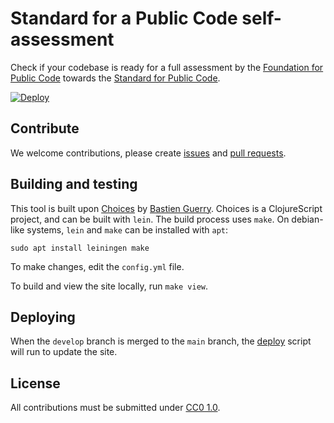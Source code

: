 # Standard for a Public Code self-assessment

<!-- SPDX-License-Identifier: CC0-1.0 -->

Check if your codebase is ready for a full assessment by the [Foundation for Public Code](https://publiccode.net) towards the [Standard for Public Code](https://standard.publiccode.net/).

[![Deploy](https://github.com/publiccodenet/assessment-eligibility/actions/workflows/deploy.yml/badge.svg?branch=main)](https://github.com/publiccodenet/assessment-eligibility/actions/workflows/deploy.yml)

## Contribute

We welcome contributions, please create [issues](https://github.com/publiccodenet/assessment-eligibility/issues) and [pull requests](https://github.com/publiccodenet/assessment-eligibility/pulls).

## Building and testing

This tool is built upon [Choices](https://git.sr.ht/~bzg/choices) by [Bastien Guerry](https://sr.ht/~bzg/).
Choices is a ClojureScript project, and can be built with `lein`.
The build process uses `make`.
On debian-like systems, `lein` and `make` can be installed with `apt`:

```
sudo apt install leiningen make
```

To make changes, edit the `config.yml` file.

To build and view the site locally, run `make view`.

## Deploying

When the `develop` branch is merged to the `main` branch, the [deploy](.github/workflows/deploy.yml) script will run to update the site.

## License

All contributions must be submitted under [CC0 1.0](LICENSE).
